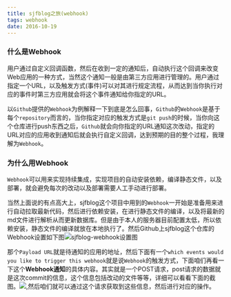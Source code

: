 ```yaml
---
title: sjfblog之旅(webhook)
tags: webhook
date: 2016-10-19
---
```

### 什么是Webhook
用户通过自定义回调函数，然后在收到一定的通知后，自动执行这个回调来改变Web应用的一种方式，当然这个通知一般是由第三方应用进行管理的。用户通过指定一个URL，以及触发方式(事件)可以对其进行规定流程，从而达到当你执行对应的事件时第三方应用就会将这个事件通知给你指定的URL。

以`Github`提供的`Webhook`为例解释一下到底是怎么回事，`Github`的`Webhook`是基于每个`repository`而言的，当你指定对应的触发方式是`git push`的时候，当你向这个仓库进行push东西之后，`Github`就会向你指定的URL通知这次改动，指定的URL对应的应用收到通知后就会执行自定义回调，达到预期的目的整个过程，我理解为`Webhook`。

### 为什么用Webhook
`Webhook`可以用来实现持续集成，实现项目的自动安装依赖，编译静态文件，以及部署，就会避免每次的改动以及部署需要人工手动进行部署。

当然上面说的有点高大上，sjfblog这个项目中用到的`Webhook`一开始是准备用来进行自动拉取最新代码，然后进行依赖安装，在进行静态文件的编译，以及将最新的md文件进行解析从而更新数据库。但是由于本人的服务器目前配置太低，所以依赖安装，静态文件的编译就放在本地执行了。然后Github上sjfblog这个仓库的Webhook设置如下图![sjfblog-webhook设置图](http://7xrp7o.com1.z0.glb.clouddn.com/sjfblog-webhook.png)

那个`Payload URL`就是待通知的应用的地址，然后下面有一个`which events would you like to trigger this webhook`就是说`Webhook`的触发方式，下面咱们再看一下这个**Webhook通知**的具体内容。其实就是一个POST请求，post请求的数据就是这次commit的信息，这个信息包括改动的文件等等，详细可以看看下面的截图。![](http://7xrp7o.com1.z0.glb.clouddn.com/webhook-motice.png),然后咱们就可以通过这个请求获取到这些信息，然后进行对应的操作。